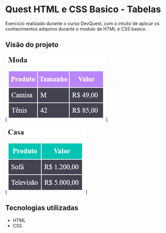 # Quest HTML e CSS Basico - Tabelas 

 Exercicio realizado durante o curso DevQuest, com o intuito de aplicar os conhecimentos adquiros durante o modulo de HTML e CSS basico. 

 ## Visão do projeto


[<img src="image1.png" alt="tabela com produtos de moda">]

[<img src="image2.png" alt="tabela com produtos de casa">]

## Tecnologias utilizadas

- HTML
- CSS




